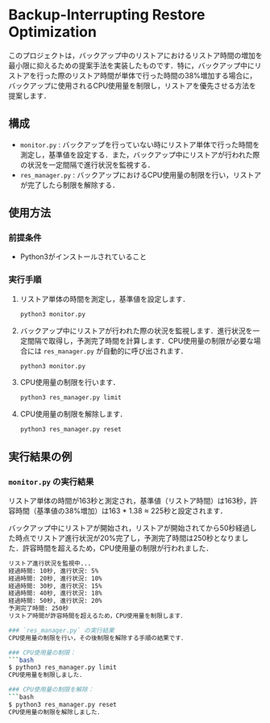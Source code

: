 # Backup-Interrupting Restore Optimization

このプロジェクトは，バックアップ中のリストアにおけるリストア時間の増加を最小限に抑えるための提案手法を実装したものです．特に，バックアップ中にリストアを行った際のリストア時間が単体で行った時間の38%増加する場合に，バックアップに使用されるCPU使用量を制限し，リストアを優先させる方法を提案します．

## 構成

- `monitor.py` : バックアップを行っていない時にリストア単体で行った時間を測定し，基準値を設定する．また，バックアップ中にリストアが行われた際の状況を一定間隔で進行状況を監視する．
- `res_manager.py` : バックアップにおけるCPU使用量の制限を行い，リストアが完了したら制限を解除する．

## 使用方法

### 前提条件

- Python3がインストールされていること

### 実行手順

1. リストア単体の時間を測定し，基準値を設定します．
    ```bash
    python3 monitor.py
    ```

2. バックアップ中にリストアが行われた際の状況を監視します．進行状況を一定間隔で取得し，予測完了時間を計算します．CPU使用量の制限が必要な場合には `res_manager.py` が自動的に呼び出されます．
    ```bash
    python3 monitor.py
    ```

3. CPU使用量の制限を行います．
    ```bash
    python3 res_manager.py limit
    ```

4. CPU使用量の制限を解除します．
    ```bash
    python3 res_manager.py reset
    ```

## 実行結果の例

### `monitor.py` の実行結果

リストア単体の時間が163秒と測定され，基準値（リストア時間）は163秒，許容時間（基準値の38%増加）は163 * 1.38 ≈ 225秒と設定されます．

バックアップ中にリストアが開始され，リストアが開始されてから50秒経過した時点でリストア進行状況が20%完了し，予測完了時間は250秒となりました．許容時間を超えるため，CPU使用量の制限が行われました．

```bash
リストア進行状況を監視中...
経過時間: 10秒, 進行状況: 5%
経過時間: 20秒, 進行状況: 10%
経過時間: 30秒, 進行状況: 15%
経過時間: 40秒, 進行状況: 18%
経過時間: 50秒, 進行状況: 20%
予測完了時間: 250秒
リストア時間が許容時間を超えるため，CPU使用量を制限します．

### `res_manager.py` の実行結果
CPU使用量の制限を行い，その後制限を解除する手順の結果です．

### CPU使用量の制限：
```bash
$ python3 res_manager.py limit
CPU使用量を制限しました．

### CPU使用量の制限を解除：
```bash
$ python3 res_manager.py reset
CPU使用量の制限を解除しました．
